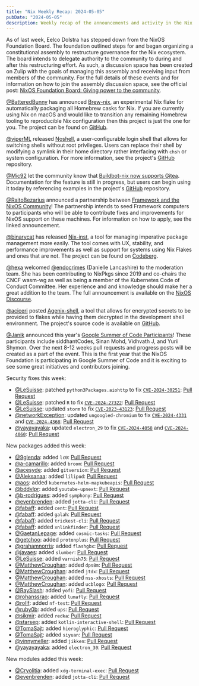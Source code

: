 ```yaml
---
title: "Nix Weekly Recap: 2024-05-05"
pubDate: "2024-05-05"
description: Weekly recap of the announcements and activity in the Nix community and on the NixPkgs package repository.
---
```


As of last week, Eelco Dolstra has stepped down from the NixOS Foundation Board. The foundation outlined steps for and began organizing a constitutional assembly to restructure governance for the Nix ecosystem.
The board intends to delegate authority to the community to during and after this restructuring effort.
As such, a discussion space has been created on Zulip with the goals of managing this assembly and receiving
input from members of the community. For the full details of these events and for information on how to
join the assembly discussion space, see the official post: [NixOS Foundation Board: Giving power to the
community](https://discourse.nixos.org/t/nixos-foundation-board-giving-power-to-the-community/44552).

[@BatteredBunny](https://discourse.nixos.org/u/BatteredBunny) has announced [Brew-nix](https://discourse.nixos.org/t/brew-nix-a-flake-automatically-packaging-all-homebrew-casks/44880),
an experimental Nix flake for automatically packaging all Homebrew casks for Nix. If you are currently
using Nix on macOS and would like to transition any remaining Homebrew tooling to reproducible Nix
configuration then this project is just the one for you. The project can be found on [GitHub](https://github.com/BatteredBunny/brew-nix).

[@viperML](https://discourse.nixos.org/u/viperML) released [Noshell](https://discourse.nixos.org/t/noshell-user-configurable-login-shell/44703), a user-configurable login shell that allows for switching shells
without root privileges. Users can replace their shell by modifying a symlink in their home directory rather
interfacing with `chsh` or system configuration. For more information, see the project's [GitHub](https://github.com/viperML/noshell) repository.

[@Mic92](https://discourse.nixos.org/u/Mic92) let the community know that [Buildbot-nix now supports Gitea](https://discourse.nixos.org/t/buildbot-nix-now-supports-gitea/44789).
Documentation for the feature is still in progress, but users can begin using it today by referencing
examples in the project's [GitHub](https://github.com/Mic92/buildbot-nix/blob/a36953b52d6bb9a52da2f5edce9abba18bd595c5/examples/master.nix#L41) repository.

[@RaitoBezarius](https://discourse.nixos.org/u/RaitoBezarius) announced a partnership between
[Framework and the NixOS Community](https://discourse.nixos.org/t/exciting-partnership-announcement-framework-community-nixos-communities-join-forces/44640)!
The partnership intends to seed Framework computers to participants who will be able to contribute fixes
and improvements for NixOS support on these machines. For information on how to apply, see the linked
announcement.

[@binarycat](https://discourse.nixos.org/u/binarycat) has released [Nix-inst](https://discourse.nixos.org/t/nix-inst-0-3-3-released-better-imperitive-package-management/44831),
a tool for managing imperative package management more easily. The tool comes with UX, stability, and
performance improvements as well as support for systems using Nix Flakes and ones that are not. The
project can be found on [Codeberg](https://codeberg.org/binarycat/nix-inst).

[@hexa](https://discourse.nixos.org/u/hexa) welcomed [@endocrimes](https://discourse.nixos.org/u/endocrimes) (Danielle Lancashire) to the moderation team. She has been contributing to NixPkgs since 2019 and co-chairs
the CNCF wasm-wg as well as being a member of the Kubernetes Code of Conduct Committee. Her experience and
and knowledge should make her a great addition to the team. The full announcement is available on the
[NixOS Discourse](https://discourse.nixos.org/t/welcome-endocrimes-to-the-moderation-team/44793).

[@aciceri](https://discourse.nixos.org/u/aciceri) posted [Agenix-shell](https://discourse.nixos.org/t/agenix-shell-keep-secrets-directly-in-your-flake-and-access-them-from-your-devshell/44716),
a tool that allows for encrypted secrets to be provided to flakes while having them decrypted in the
development shell environment. The project's source code is available on [GitHub](https://github.com/aciceri/agenix-shell).

[@Janik](https://discourse.nixos.org/u/Janik) announced this year's [Google Summer of Code Participants](https://discourse.nixos.org/t/announcing-our-google-summer-of-code-participants/44618)!
These participants include siddhantCodes, Sinan Mohd, Vidhvath J, and Yurii Shymon. Over the next 8-12
weeks pull requests and progress posts will be created as a part of the event. This is the first year that
the NixOS Foundation is participating in Google Summer of Code and it is exciting to see some great
initiatives and contributors joining.

Security fixes this week:

- [@LeSuisse](https://github.com/LeSuisse): patched `python3Packages.aiohttp` to fix [`CVE-2024-30251`](https://nvd.nist.gov/vuln/detail/CVE-2024-30251): [Pull Request](https://github.com/NixOS/nixpkgs/pull/308764)
- [@LeSuisse](https://github.com/LeSuisse): patched `R` to fix [`CVE-2024-27322`](https://nvd.nist.gov/vuln/detail/CVE-2024-27322): [Pull Request](https://github.com/NixOS/nixpkgs/pull/308781)
- [@LeSuisse](https://github.com/LeSuisse): updated `storm` to fix [`CVE-2023-43123`](https://nvd.nist.gov/vuln/detail/CVE-2023-43123): [Pull Request](https://github.com/NixOS/nixpkgs/pull/305407)
- [@networkException](https://github.com/networkException): updated `ungoogled-chromium` to fix [`CVE-2024-4331`](https://nvd.nist.gov/vuln/detail/CVE-2024-4331) and [`CVE-2024-4368`](https://nvd.nist.gov/vuln/detail/CVE-2024-4368): [Pull Request](https://github.com/NixOS/nixpkgs/pull/309090)
- [@yayayayaka](https://github.com/yayayayaka): updated `electron_29` to fix [`CVE-2024-4058`](https://nvd.nist.gov/vuln/detail/CVE-2024-4058) and [`CVE-2024-4060`](https://nvd.nist.gov/vuln/detail/CVE-2024-4060): [Pull Request](https://github.com/NixOS/nixpkgs/pull/309041)

New packages added this week:

- [@9glenda](https://github.com/9glenda): added `lc0`: [Pull Request](https://github.com/NixOS/nixpkgs/pull/305525)
- [@a-camarillo](https://github.com/a-camarillo): added `broom`: [Pull Request](https://github.com/NixOS/nixpkgs/pull/306057)
- [@acesyde](https://github.com/acesyde): added `gitversion`: [Pull Request](https://github.com/NixOS/nixpkgs/pull/289799)
- [@Aleksanaa](https://github.com/Aleksanaa): added `lilipod`: [Pull Request](https://github.com/NixOS/nixpkgs/pull/308524)
- [@aos](https://github.com/aos): added `kubernetes-helm-mapkubeapis`: [Pull Request](https://github.com/NixOS/nixpkgs/pull/301933)
- [@bddvlpr](https://github.com/bddvlpr): added `youtube-upnext`: [Pull Request](https://github.com/NixOS/nixpkgs/pull/283286)
- [@b-rodrigues](https://github.com/b-rodrigues): added `symphony`: [Pull Request](https://github.com/NixOS/nixpkgs/pull/305301)
- [@evenbrenden](https://github.com/evenbrenden): added `jotta-cli`: [Pull Request](https://github.com/NixOS/nixpkgs/pull/302570)
- [@fabaff](https://github.com/fabaff): added `cent`: [Pull Request](https://github.com/NixOS/nixpkgs/pull/308582)
- [@fabaff](https://github.com/fabaff): added `galah`: [Pull Request](https://github.com/NixOS/nixpkgs/pull/308545)
- [@fabaff](https://github.com/fabaff): added `trickest-cli`: [Pull Request](https://github.com/NixOS/nixpkgs/pull/307918)
- [@fabaff](https://github.com/fabaff): added `xnlinkfinder`: [Pull Request](https://github.com/NixOS/nixpkgs/pull/308580)
- [@GaetanLepage](https://github.com/GaetanLepage): added `cosmic-tasks`: [Pull Request](https://github.com/NixOS/nixpkgs/pull/305008)
- [@getchoo](https://github.com/getchoo): added `protonplus`: [Pull Request](https://github.com/NixOS/nixpkgs/pull/296126)
- [@grahamnorris](https://github.com/grahamnorris): added `flashgbx`: [Pull Request](https://github.com/NixOS/nixpkgs/pull/291763)
- [@javaes](https://github.com/javaes): added `slumber`: [Pull Request](https://github.com/NixOS/nixpkgs/pull/308200)
- [@LeSuisse](https://github.com/LeSuisse): added `varnish75`: [Pull Request](https://github.com/NixOS/nixpkgs/pull/308604)
- [@MatthewCroughan](https://github.com/MatthewCroughan): added `dps8m`: [Pull Request](https://github.com/NixOS/nixpkgs/pull/264416)
- [@MatthewCroughan](https://github.com/MatthewCroughan): added `jtdx`: [Pull Request](https://github.com/NixOS/nixpkgs/pull/307230)
- [@MatthewCroughan](https://github.com/MatthewCroughan): added `nss-xhosts`: [Pull Request](https://github.com/NixOS/nixpkgs/pull/277782)
- [@MatthewCroughan](https://github.com/MatthewCroughan): added `ucblogo`: [Pull Request](https://github.com/NixOS/nixpkgs/pull/291621)
- [@RaySlash](https://github.com/RaySlash): added `yofi`: [Pull Request](https://github.com/NixOS/nixpkgs/pull/308481)
- [@rohanssrao](https://github.com/rohanssrao): added `lumafly`: [Pull Request](https://github.com/NixOS/nixpkgs/pull/306907)
- [@rollf](https://github.com/rollf): added `nf-test`: [Pull Request](https://github.com/NixOS/nixpkgs/pull/308756)
- [@ruby0b](https://github.com/ruby0b): added `ups`: [Pull Request](https://github.com/NixOS/nixpkgs/pull/308628)
- [@sikmir](https://github.com/sikmir): added `redka`: [Pull Request](https://github.com/NixOS/nixpkgs/pull/308361)
- [@starsep](https://github.com/starsep): added `kotlin-interactive-shell`: [Pull Request](https://github.com/NixOS/nixpkgs/pull/285902)
- [@TomaSajt](https://github.com/TomaSajt): added `hieroglyphic`: [Pull Request](https://github.com/NixOS/nixpkgs/pull/307857)
- [@TomaSajt](https://github.com/TomaSajt): added `siyuan`: [Pull Request](https://github.com/NixOS/nixpkgs/pull/309163)
- [@vinnymeller](https://github.com/vinnymeller): added `jikken`: [Pull Request](https://github.com/NixOS/nixpkgs/pull/305885)
- [@yayayayaka](https://github.com/yayayayaka): added `electron_30`: [Pull Request](https://github.com/NixOS/nixpkgs/pull/309041)

New modules added this week:

- [@Cryolitia](https://github.com/Cryolitia): added `xdg-terminal-exec`: [Pull Request](https://github.com/NixOS/nixpkgs/pull/303225)
- [@evenbrenden](https://github.com/evenbrenden): added `jotta-cli`: [Pull Request](https://github.com/NixOS/nixpkgs/pull/302570)

